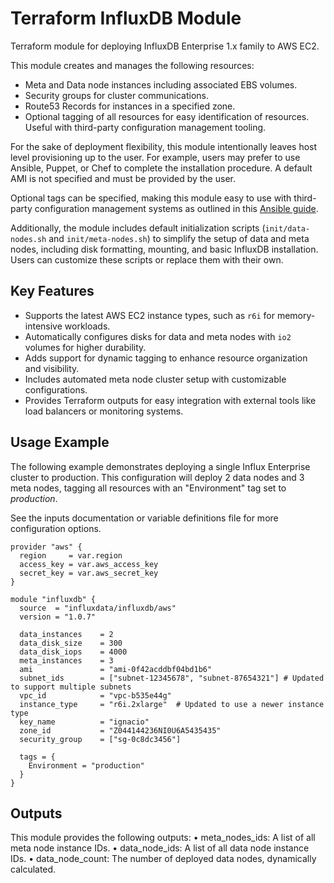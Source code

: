 # Terraform InfluxDB Module

Terraform module for deploying InfluxDB Enterprise 1.x family to AWS EC2.

This module creates and manages the following resources:

* Meta and Data node instances including associated EBS volumes.
* Security groups for cluster communications.
* Route53 Records for instances in a specified zone.
* Optional tagging of all resources for easy identification of resources. Useful with third-party configuration management tooling.

For the sake of deployment flexibility, this module intentionally leaves host level provisioning up to the user. For example, users may prefer to use Ansible, Puppet, or Chef to complete the installation procedure. A default AMI is not specified and must be provided by the user.

Optional tags can be specified, making this module easy to use with third-party configuration management systems as outlined in this [Ansible guide](http://docs.ansible.com/ansible/latest/intro_dynamic_inventory.html#example-aws-ec2-external-inventory-script).

Additionally, the module includes default initialization scripts (`init/data-nodes.sh` and `init/meta-nodes.sh`) to simplify the setup of data and meta nodes, including disk formatting, mounting, and basic InfluxDB installation. Users can customize these scripts or replace them with their own.

## Key Features

- Supports the latest AWS EC2 instance types, such as `r6i` for memory-intensive workloads.
- Automatically configures disks for data and meta nodes with `io2` volumes for higher durability.
- Adds support for dynamic tagging to enhance resource organization and visibility.
- Includes automated meta node cluster setup with customizable configurations.
- Provides Terraform outputs for easy integration with external tools like load balancers or monitoring systems.

## Usage Example

The following example demonstrates deploying a single Influx Enterprise cluster to production. This configuration will deploy 2 data nodes and 3 meta nodes, tagging all resources with an "Environment" tag set to _production_.

See the inputs documentation or variable definitions file for more configuration options.

```hcl
provider "aws" {
  region     = var.region
  access_key = var.aws_access_key
  secret_key = var.aws_secret_key
}

module "influxdb" {
  source  = "influxdata/influxdb/aws"
  version = "1.0.7"

  data_instances    = 2
  data_disk_size    = 300
  data_disk_iops    = 4000
  meta_instances    = 3
  ami               = "ami-0f42acddbf04bd1b6"
  subnet_ids        = ["subnet-12345678", "subnet-87654321"] # Updated to support multiple subnets
  vpc_id            = "vpc-b535e44g"
  instance_type     = "r6i.2xlarge"  # Updated to use a newer instance type
  key_name          = "ignacio"
  zone_id           = "Z044144236NI0U6A5435435"
  security_group    = ["sg-0c8dc3456"]

  tags = {
    Environment = "production"
  }
}
```

## Outputs

This module provides the following outputs:
	•	meta_nodes_ids: A list of all meta node instance IDs.
	•	data_node_ids: A list of all data node instance IDs.
	•	data_node_count: The number of deployed data nodes, dynamically calculated.
